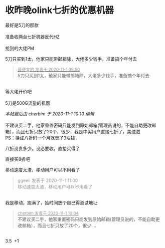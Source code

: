 # 收昨晚olink七折的优惠机器


最好是5刀的那款 <br />
<br />
准备收两台七折机器反代HZ<br />
<br />
抢到的大佬PM

5刀只买到1太，他家只能带邮箱除，大佬多少钱手，准备搞个年付去

<div class="quote"><blockquote><font size="2"><a href="https://www.hostloc.com/forum.php?mod=redirect&amp;goto=findpost&amp;pid=9383875&amp;ptid=760861" target="_blank"><font color="#999999">最便宜的 发表于 2020-11-1 09:50</font></a></font><br />
5刀只买到1太，他家只能带邮箱除，大佬多少钱手，准备搞个年付去</blockquote></div><br />
等大佬开价吧<br />
<br />
5刀是500G流量的机器&nbsp;&nbsp;

<i class="pstatus"> 本帖最后由 cherbim 于 2020-11-1 10:10 编辑 </i><br />
<br />
不建议买二手，他家重置密码只能发到原始邮箱(管理员说的，不能自助更改邮箱），而且七折只放了20个，很少，我是中奖用户直接七折了，美滋滋<br />
PS：换成八折码一个月就贵了3块钱，

八折没贵多少。没必要收。直接买得了

直接买8折吧

移动速度太渣，移动用户可以不用看了

<div class="quote"><blockquote><font color="#999999">ggeeii 发表于 2020-11-1 11:00</font><br />
<font color="#999999">移动速度太渣，移动用户可以不用看了</font></blockquote></div><br />
我是移动，跑满了，抽时间放个自己得测试地址

<div class="quote"><blockquote><font size="2"><a href="https://www.hostloc.com/forum.php?mod=redirect&amp;goto=findpost&amp;pid=9383927&amp;ptid=760861" target="_blank"><font color="#999999">cherbim 发表于 2020-11-1 10:04</font></a></font><br />
不建议买二手，他家重置密码只能发到原始邮箱(管理员说的，不能自助更改邮箱），而且七折只放了20个，很少 ...</blockquote></div><br />
3.5&nbsp;&nbsp;+1<img src="static/image/smiley/yct/008.gif" smilieid="39" border="0" alt="" />

